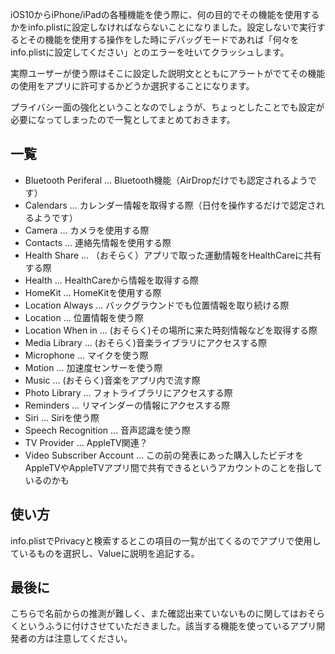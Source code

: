 <!--
title:   [iOS10][Xcode8] あらたにinfo.plistに追記が必要になった項目まとめ
tags:    Swift,Xcode8,ios10
id:      a86da98528b24880f590
private: false
-->
iOS10からiPhone/iPadの各種機能を使う際に、何の目的でその機能を使用するかをinfo.plistに設定しなければならないことになりました。設定しないで実行するとその機能を使用する操作をした時にデバッグモードであれば「何々をinfo.plistに設定してください」とのエラーを吐いてクラッシュします。

実際ユーザーが使う際はそこに設定した説明文とともにアラートがでてその機能の使用をアプリに許可するかどうか選択することになります。


プライバシー面の強化ということなのでしょうが、ちょっとしたことでも設定が必要になってしまったので一覧としてまとめておきます。

## 一覧
- Bluetooth Periferal ... Bluetooth機能（AirDropだけでも認定されるようです）
- Calendars ... カレンダー情報を取得する際（日付を操作するだけで認定されるようです）
- Camera ... カメラを使用する際
- Contacts ... 連絡先情報を使用する際
- Health Share ... （おそらく）アプリで取った運動情報をHealthCareに共有する際
- Health ... HealthCareから情報を取得する際
- HomeKit ... HomeKitを使用する際
- Location Always ... バックグラウンドでも位置情報を取り続ける際
- Location ... 位置情報を使う際
- Location When in ... (おそらく)その場所に来た時刻情報などを取得する際
- Media Library ... (おそらく)音楽ライブラリにアクセスする際
- Microphone ... マイクを使う際
- Motion ... 加速度センサーを使う際
- Music ... (おそらく)音楽をアプリ内で流す際
- Photo Library ... フォトライブラリにアクセスする際
- Reminders ... リマインダーの情報にアクセスする際
- Siri ... Siriを使う際
- Speech Recognition ... 音声認識を使う際
- TV Provider ... AppleTV関連？
- Video Subscriber Account ... この前の発表にあった購入したビデオをAppleTVやAppleTVアプリ間で共有できるというアカウントのことを指しているのかも

## 使い方
info.plistでPrivacyと検索するとこの項目の一覧が出てくるのでアプリで使用しているものを選択し、Valueに説明を追記する。

## 最後に
こちらで名前からの推測が難しく、また確認出来ていないものに関してはおそらくというふうに付けさせていただきました。該当する機能を使っているアプリ開発者の方は注意してください。